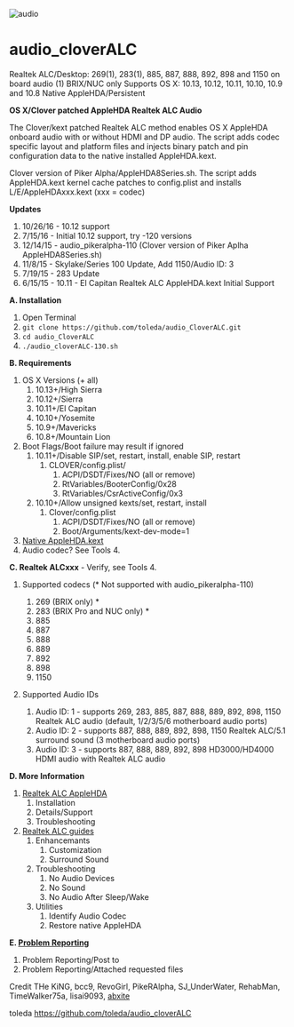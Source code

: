 ![audio](https://github.com/toleda/audio_RealtekALC/blob/master/sound.png)
# audio\_cloverALC
Realtek ALC/Desktop: 269(1), 283(1), 885, 887, 888, 892, 898 and 1150 on board audio  (1) BRIX/NUC only
Supports OS X: 10.13, 10.12, 10.11, 10.10, 10.9 and 10.8
Native AppleHDA/Persistent

**OS X/Clover patched AppleHDA Realtek ALC Audio**

The Clover/kext patched Realtek ALC method enables OS X AppleHDA onboard audio with or without HDMI and DP audio. The script adds codec specific layout and platform files and injects binary patch and pin configuration data to the native installed AppleHDA.kext.

Clover version of Piker Alpha/AppleHDA8Series.sh. The script adds AppleHDA.kext kernel cache patches to config.plist and installs L/E/AppleHDAxxx.kext (xxx = codec)

**Updates**

1. 10/26/16 - 10.12 support
2. 7/15/16 - Initial 10.12 support, try -120 versions
2. 12/14/15 - audio_pikeralpha-110 (Clover version of Piker Aplha AppleHDA8Series.sh)
2. 11/8/15 - Skylake/Series 100 Update, Add 1150/Audio ID: 3
3. 7/19/15 - 283 Update
4. 6/15/15 - 10.11 - El Capitan Realtek ALC AppleHDA.kext Initial Support


**A. Installation**

1. Open Terminal
2. `git clone https://github.com/toleda/audio_CloverALC.git`
3. `cd audio_CloverALC`
4. `./audio_cloverALC-130.sh`

**B. Requirements**

1.  OS X Versions (+ all)
    1.  10.13+/High Sierra
    2.  10.12+/Sierra
    3.  10.11+/El Capitan
    4.  10.10+/Yosemite
    5.  10.9+/Mavericks
    6.  10.8+/Mountain Lion
2. Boot Flags/Boot failure may result if ignored
	1.	10.11+/Disable SIP/set, restart, install, enable SIP, restart
		1.	CLOVER/config.plist/
			1. ACPI/DSDT/Fixes/NO (all or remove)
			2.	RtVariables/BooterConfig/0x28
			3.	RtVariables/CsrActiveConfig/0x3
	2.	10.10+/Allow unsigned kexts/set, restart, install
		1.	Clover/config.plist
			1. ACPI/DSDT/Fixes/NO (all or remove)
			2.	Boot/Arguments/kext-dev-mode=1
3.  [Native AppleHDA.kext](https://github.com/toleda/audio_ALC_guides/blob/master/Restore%20native%20AppleHDA%20%5BGuide%5D.pdf)
4.  Audio codec? See Tools 4.

**C. Realtek ALCxxx** - Verify, see Tools 4.

1.  Supported codecs (* Not supported with audio_pikeralpha-110)
    1.  269 (BRIX only) *
    2.  283 (BRIX Pro and NUC only) *
    3.  885
    4.  887
    5.  888
    6.  889
    7.  892
    8.  898
    9.  1150

2.  Supported Audio IDs
    1. Audio ID: 1 - supports 269, 283, 885, 887, 888, 889, 892, 898, 1150
        Realtek ALC audio (default, 1/2/3/5/6 motherboard audio ports)
    2. Audio ID: 2 - supports 887, 888, 889, 892, 898, 1150
        Realtek ALC/5.1 surround sound (3 motherboard audio ports)
    3. Audio ID: 3 - supports 887, 888, 889, 892, 898
        HD3000/HD4000 HDMI audio with Realtek ALC audio

**D. More Information**

1. [Realtek ALC AppleHDA](https://github.com/toleda/audio_ALC_guides/blob/master/Realtek%20ALC%20AppleHDA.pdf)
    1. Installation
    2. Details/Support
    3. Troubleshooting
2. [Realtek ALC guides](https://github.com/toleda/audio_ALC_guides)
    1. Enhancemants
        1. Customization
        2. Surround Sound
    2. Troubleshooting
        1. No Audio Devices
        2. No Sound
        3. No Audio After Sleep/Wake
    3. Utilities
        1. Identify Audio Codec
        2. Restore native AppleHDA

**E. [Problem Reporting](https://github.com/toleda/audio_ALC_guides/blob/master/Problem%20Reporting.md)**

1. Problem Reporting/Post to
2. Problem Reporting/Attached requested files

Credit
THe KiNG, bcc9, RevoGirl, PikeRAlpha, SJ\_UnderWater, RehabMan, TimeWalker75a, lisai9093, [abxite](http://applelife.ru/threads/patchim-applehda-s-pomoschju-zagruzchika.39406/#post-353647)

toleda https://github.com/toleda/audio_cloverALC
